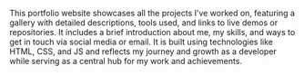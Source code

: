 This portfolio website showcases all the projects I’ve worked on, featuring a gallery with detailed descriptions, tools used, and links to live demos or repositories. It includes a brief introduction about me, my skills, and ways to get in touch via social media or email. It is built using technologies like HTML, CSS, and JS and reflects my journey and growth as a developer while serving as a central hub for my work and achievements.
